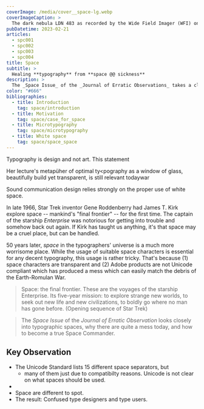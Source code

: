 ```yaml
---
coverImage: /media/cover__space-lg.webp
coverImageCaption: >
  The dark nebula LDN 483 as recorded by the Wide Field Imager (WFI) on the MPG/ESO 2.2-metre telescope at the La Silla Observatory in Chile. The object is a region of space clogged with gas and dust. These materials are dense enough to effectively eclipse the light of background stars. LDN 483 is located about 700 light-years away in the constellation of Serpens (The Serpent). (Source: ESO)
pubDatetime: 2023-02-21
articles:
  - spc001
  - spc002
  - spc003
  - spc004
title: Space
subtitle: >
  Healing **typography** from **space @@ sickness**
description: >
  The _Space Issue_ of the _Journal of Erratic Observations_ takes a closer look at typographic spaces between words: What are they good for and since when? Why are there so many of them and what makes them so annoying to deal with? And how do you master them like a pro?
color: "#666"
bibliographies:
  - title: Introduction
    tag: space/introduction
  - title: Motivation
    tag: space/case_for_space
  - title: Microtypography
    tag: space/microtypography
  - title: White space
    tag: space/space_space
---
```


Typography is design and not art. This statement

Her lecture's metapüher of optimal ty<pography as a window of glass, beautifully build yet transparent, is still relevant todaywar

<bib-ref cite-key="warde__1930__crystal" />

Sound communication design relies strongly on the proper use of white space.

In late 1966, Star Trek inventor Gene Roddenberry had James T. Kirk explore space -- mankind's "final frontier" -- for the first time. The captain of the starship _Enterprise_ was notorious for getting into trouble and somehow back out again. If Kirk has taught us anything, it's that space may be a cruel place, but can be handled.

50 years later, _space_ in the typographers' universe is a much more worrisome place. While the usage of suitable space characters is essential for any decent typography, this usage is rather tricky. That's because (1) space characters are transparent and (2) Adobe products are not Unicode compliant which has produced a mess which can easily match the debris of the Earth-Romulan War.

> Space: the final frontier. These are the voyages of the starship Enterprise. Its five-year mission: to explore strange new worlds, to seek out new life and new civilizations, to boldly go where no man has gone before. (Opening sequence of Star Trek)

> The _Space Issue_ of the _Journal of Erratic Observation_ looks closely into typographic spaces, why there are quite a mess today, and how to become a true Space Commander.

## Key Observation

- The Unicode Standard lists 15 different space separators, but
  - many of them just due to compatibilty reasons. Unicode is not clear on what spaces should be used.
-
- Space are different to spot.
- The result: Confused type designers and type users.
